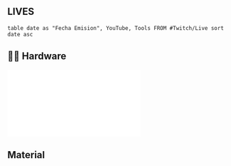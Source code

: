 ## LIVES

``` dataview
table date as "Fecha Emision", YouTube, Tools FROM #Twitch/Live sort date asc
```

## 🏴‍☠️ Hardware 
![0000 Hardware Hacking Low Cost](0000%20Hardware%20Hacking%20Low%20Cost.md)

## Material